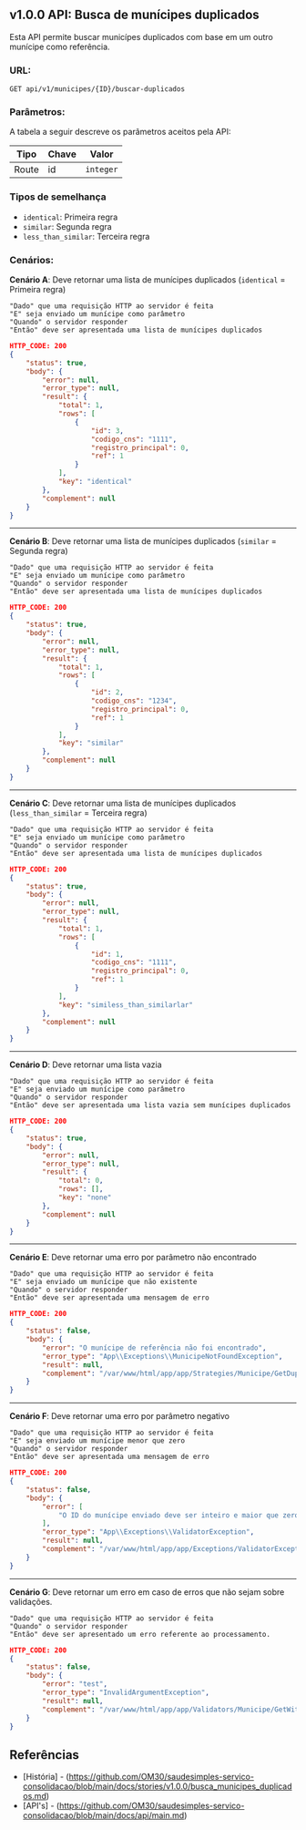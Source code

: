 ## v1.0.0 API: Busca de munícipes duplicados
Esta API permite buscar municípes duplicados com base em um outro munícipe como referência.

### URL:
```
GET api/v1/municipes/{ID}/buscar-duplicados
```

### Parâmetros:
A tabela a seguir descreve os parâmetros aceitos pela API:

| Tipo  | Chave | Valor |
| ------------- | ------------- | ------------- |
| Route  | id  | `integer` |


### Tipos de semelhança
- `identical`: Primeira regra
- `similar`: Segunda regra
- `less_than_similar`: Terceira regra

### Cenários:
**Cenário A**: Deve retornar uma lista de munícipes duplicados (`identical` = Primeira regra)

```
"Dado" que uma requisição HTTP ao servidor é feita
"E" seja enviado um munícipe como parâmetro
"Quando" o servidor responder
"Então" deve ser apresentada uma lista de munícipes duplicados
```

```json
HTTP_CODE: 200
{
    "status": true,
    "body": {
        "error": null,
        "error_type": null,
        "result": {
            "total": 1,
            "rows": [
                {
                    "id": 3,
                    "codigo_cns": "1111",
                    "registro_principal": 0,
                    "ref": 1
                }
            ],
            "key": "identical"
        },
        "complement": null
    }
}
```

---

**Cenário B**: Deve retornar uma lista de munícipes duplicados (`similar` = Segunda regra)

```
"Dado" que uma requisição HTTP ao servidor é feita
"E" seja enviado um munícipe como parâmetro
"Quando" o servidor responder
"Então" deve ser apresentada uma lista de munícipes duplicados
```

```json
HTTP_CODE: 200
{
    "status": true,
    "body": {
        "error": null,
        "error_type": null,
        "result": {
            "total": 1,
            "rows": [
                {
                    "id": 2,
                    "codigo_cns": "1234",
                    "registro_principal": 0,
                    "ref": 1
                }
            ],
            "key": "similar"
        },
        "complement": null
    }
}
```

---

**Cenário C**: Deve retornar uma lista de munícipes duplicados (`less_than_similar` = Terceira regra)

```
"Dado" que uma requisição HTTP ao servidor é feita
"E" seja enviado um munícipe como parâmetro
"Quando" o servidor responder
"Então" deve ser apresentada uma lista de munícipes duplicados
```

```json
HTTP_CODE: 200
{
    "status": true,
    "body": {
        "error": null,
        "error_type": null,
        "result": {
            "total": 1,
            "rows": [
                {
                    "id": 1,
                    "codigo_cns": "1111",
                    "registro_principal": 0,
                    "ref": 1
                }
            ],
            "key": "similess_than_similarlar"
        },
        "complement": null
    }
}
```

---

**Cenário D**: Deve retornar uma lista vazia

```
"Dado" que uma requisição HTTP ao servidor é feita
"E" seja enviado um munícipe como parâmetro
"Quando" o servidor responder
"Então" deve ser apresentada uma lista vazia sem munícipes duplicados
```

```json
HTTP_CODE: 200
{
    "status": true,
    "body": {
        "error": null,
        "error_type": null,
        "result": {
            "total": 0,
            "rows": [],
            "key": "none"
        },
        "complement": null
    }
}
```

---

**Cenário E**: Deve retornar uma erro por parâmetro não encontrado

```
"Dado" que uma requisição HTTP ao servidor é feita
"E" seja enviado um munícipe que não existente
"Quando" o servidor responder
"Então" deve ser apresentada uma mensagem de erro
```

```json
HTTP_CODE: 200
{
    "status": false,
    "body": {
        "error": "O munícipe de referência não foi encontrado",
        "error_type": "App\\Exceptions\\MunicipeNotFoundException",
        "result": null,
        "complement": "/var/www/html/app/app/Strategies/Municipe/GetDuplicatesByReferenceStrategy.php:36"
    }
}
```

---

**Cenário F**: Deve retornar uma erro por parâmetro negativo

```
"Dado" que uma requisição HTTP ao servidor é feita
"E" seja enviado um munícipe menor que zero
"Quando" o servidor responder
"Então" deve ser apresentada uma mensagem de erro
```

```json
HTTP_CODE: 200
{
    "status": false,
    "body": {
        "error": [
            "O ID do munícipe enviado deve ser inteiro e maior que zero"
        ],
        "error_type": "App\\Exceptions\\ValidatorException",
        "result": null,
        "complement": "/var/www/html/app/app/Exceptions/ValidatorException.php:9"
    }
}
```

---

**Cenário G**: Deve retornar um erro em caso de erros que não sejam sobre validações.

```
"Dado" que uma requisição HTTP ao servidor é feita
"Quando" o servidor responder
"Então" deve ser apresentado um erro referente ao processamento.
```

```json
HTTP_CODE: 200
{
    "status": false,
    "body": {
        "error": "test",
        "error_type": "InvalidArgumentException",
        "result": null,
        "complement": "/var/www/html/app/app/Validators/Municipe/GetWithFiltersValidator.php:28"
    }
}
```

## Referências
- [História] - (https://github.com/OM30/saudesimples-servico-consolidacao/blob/main/docs/stories/v1.0.0/busca_municipes_duplicados.md)
- [API's] - (https://github.com/OM30/saudesimples-servico-consolidacao/blob/main/docs/api/main.md)
